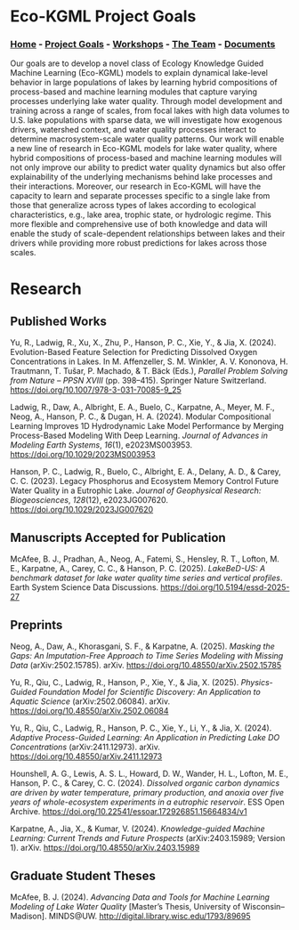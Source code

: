 # Eco-KGML Project Goals

### [Home](eco-kgml.github.io) - [Project Goals](https://eco-kgml.github.io/projectgoals) -  [Workshops](https://eco-kgml.github.io/workshops) - [The Team](https://eco-kgml.github.io/team) - [Documents](https://eco-kgml.github.io/documents)

Our goals are to develop a novel class of Ecology Knowledge Guided Machine Learning (Eco-KGML) models to explain dynamical lake-level behavior in large populations of lakes by learning hybrid compositions of process-based and machine learning modules that capture varying processes underlying lake water quality. Through model development and training across a range of scales, from focal lakes with high data volumes to U.S. lake populations with sparse data, we will investigate how exogenous drivers, watershed context, and water quality processes interact to determine macrosystem-scale water quality patterns. Our work will enable a new line of research in Eco-KGML models for lake water quality, where hybrid compositions of process-based and machine learning modules will not only improve our ability to predict water quality dynamics but also offer explainability of the underlying mechanisms behind lake processes and their interactions. Moreover, our research in Eco-KGML will have the capacity to learn and separate processes specific to a single lake from those that generalize across types of lakes according to ecological characteristics, e.g., lake area, trophic state, or hydrologic regime. This more flexible and comprehensive use of both knowledge and data will enable the study of scale-dependent relationships between lakes and their drivers while providing more robust predictions for lakes across those scales.

# Research

## Published Works

Yu, R., Ladwig, R., Xu, X., Zhu, P., Hanson, P. C., Xie, Y., & Jia, X. (2024). Evolution-Based Feature Selection for Predicting Dissolved Oxygen Concentrations in Lakes. In M. Affenzeller, S. M. Winkler, A. V. Kononova, H. Trautmann, T. Tušar, P. Machado, & T. Bäck (Eds.), *Parallel Problem Solving from Nature – PPSN XVIII* (pp. 398–415). Springer Nature Switzerland. https://doi.org/10.1007/978-3-031-70085-9_25

Ladwig, R., Daw, A., Albright, E. A., Buelo, C., Karpatne, A., Meyer, M. F., Neog, A., Hanson, P. C., & Dugan, H. A. (2024). Modular Compositional Learning Improves 1D Hydrodynamic Lake Model Performance by Merging Process-Based Modeling With Deep Learning. *Journal of Advances in Modeling Earth Systems*, *16*(1), e2023MS003953. https://doi.org/10.1029/2023MS003953

Hanson, P. C., Ladwig, R., Buelo, C., Albright, E. A., Delany, A. D., & Carey, C. C. (2023). Legacy Phosphorus and Ecosystem Memory Control Future Water Quality in a Eutrophic Lake. *Journal of Geophysical Research: Biogeosciences*, *128*(12), e2023JG007620. https://doi.org/10.1029/2023JG007620

## Manuscripts Accepted for Publication

McAfee, B. J., Pradhan, A., Neog, A., Fatemi, S., Hensley, R. T., Lofton, M. E., Karpatne, A., Carey, C. C., & Hanson, P. C. (2025). *LakeBeD-US: A benchmark dataset for lake water quality time series and vertical profiles*. Earth System Science Data Discussions. https://doi.org/10.5194/essd-2025-27

## Preprints

Neog, A., Daw, A., Khorasgani, S. F., & Karpatne, A. (2025). *Masking the Gaps: An Imputation-Free Approach to Time Series Modeling with Missing Data* (arXiv:2502.15785). arXiv. https://doi.org/10.48550/arXiv.2502.15785

Yu, R., Qiu, C., Ladwig, R., Hanson, P., Xie, Y., & Jia, X. (2025). *Physics-Guided Foundation Model for Scientific Discovery: An Application to Aquatic Science* (arXiv:2502.06084). arXiv. https://doi.org/10.48550/arXiv.2502.06084

Yu, R., Qiu, C., Ladwig, R., Hanson, P. C., Xie, Y., Li, Y., & Jia, X. (2024). *Adaptive Process-Guided Learning: An Application in Predicting Lake DO Concentrations* (arXiv:2411.12973). arXiv. https://doi.org/10.48550/arXiv.2411.12973

Hounshell, A. G., Lewis, A. S. L., Howard, D. W., Wander, H. L., Lofton, M. E., Hanson, P. C., & Carey, C. C. (2024). *Dissolved organic carbon dynamics are driven by water temperature, primary production, and anoxia over five years of whole-ecosystem experiments in a eutrophic reservoir*. ESS Open Archive. https://doi.org/10.22541/essoar.172926851.15664834/v1

Karpatne, A., Jia, X., & Kumar, V. (2024). *Knowledge-guided Machine Learning: Current Trends and Future Prospects* (arXiv:2403.15989; Version 1). arXiv. https://doi.org/10.48550/arXiv.2403.15989

## Graduate Student Theses

McAfee, B. J. (2024). *Advancing Data and Tools for Machine Learning Modeling of Lake Water Quality* [Master’s Thesis, University of Wisconsin–Madison]. MINDS@UW. http://digital.library.wisc.edu/1793/89695

